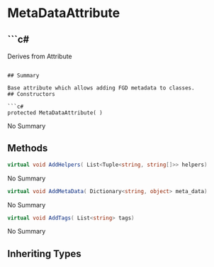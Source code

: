 # MetaDataAttribute

## ```c#
Derives from Attribute
```

## Summary

Base attribute which allows adding FGD metadata to classes.
## Constructors

```c#
protected MetaDataAttribute( ) 
```
No Summary
## Methods

```c#
virtual void AddHelpers( List<Tuple<string, string[]>> helpers) 
```
No Summary
```c#
virtual void AddMetaData( Dictionary<string, object> meta_data) 
```
No Summary
```c#
virtual void AddTags( List<string> tags) 
```
No Summary
## Inheriting Types


